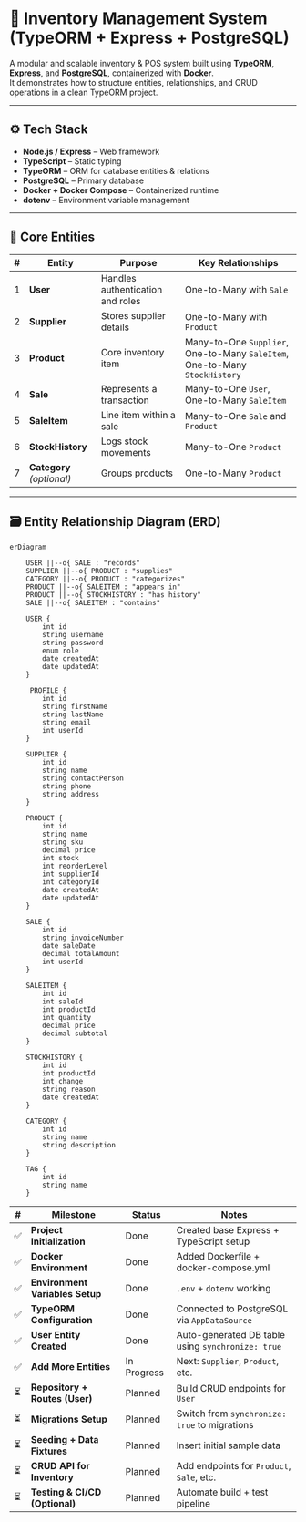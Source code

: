# 🧱 Inventory Management System (TypeORM + Express + PostgreSQL)

A modular and scalable inventory & POS system built using **TypeORM**, **Express**, and **PostgreSQL**, containerized with **Docker**.  
It demonstrates how to structure entities, relationships, and CRUD operations in a clean TypeORM project.

---

## ⚙️ Tech Stack

- **Node.js / Express** – Web framework
- **TypeScript** – Static typing
- **TypeORM** – ORM for database entities & relations
- **PostgreSQL** – Primary database
- **Docker + Docker Compose** – Containerized runtime
- **dotenv** – Environment variable management

---

## 🧩 Core Entities

| #   | Entity                    | Purpose                          | Key Relationships                                                          |
| --- | ------------------------- | -------------------------------- | -------------------------------------------------------------------------- |
| 1   | **User**                  | Handles authentication and roles | One-to-Many with `Sale`                                                    |
| 2   | **Supplier**              | Stores supplier details          | One-to-Many with `Product`                                                 |
| 3   | **Product**               | Core inventory item              | Many-to-One `Supplier`, One-to-Many `SaleItem`, One-to-Many `StockHistory` |
| 4   | **Sale**                  | Represents a transaction         | Many-to-One `User`, One-to-Many `SaleItem`                                 |
| 5   | **SaleItem**              | Line item within a sale          | Many-to-One `Sale` and `Product`                                           |
| 6   | **StockHistory**          | Logs stock movements             | Many-to-One `Product`                                                      |
| 7   | **Category** _(optional)_ | Groups products                  | One-to-Many `Product`                                                      |

---

## 🗃️ Entity Relationship Diagram (ERD)

```mermaid
erDiagram

    USER ||--o{ SALE : "records"
    SUPPLIER ||--o{ PRODUCT : "supplies"
    CATEGORY ||--o{ PRODUCT : "categorizes"
    PRODUCT ||--o{ SALEITEM : "appears in"
    PRODUCT ||--o{ STOCKHISTORY : "has history"
    SALE ||--o{ SALEITEM : "contains"

    USER {
        int id
        string username
        string password
        enum role
        date createdAt
        date updatedAt
    }

     PROFILE {
        int id
        string firstName
        string lastName
        string email
        int userId
    }

    SUPPLIER {
        int id
        string name
        string contactPerson
        string phone
        string address
    }

    PRODUCT {
        int id
        string name
        string sku
        decimal price
        int stock
        int reorderLevel
        int supplierId
        int categoryId
        date createdAt
        date updatedAt
    }

    SALE {
        int id
        string invoiceNumber
        date saleDate
        decimal totalAmount
        int userId
    }

    SALEITEM {
        int id
        int saleId
        int productId
        int quantity
        decimal price
        decimal subtotal
    }

    STOCKHISTORY {
        int id
        int productId
        int change
        string reason
        date createdAt
    }

    CATEGORY {
        int id
        string name
        string description
    }

    TAG {
        int id
        string name
    }

```

| #   | Milestone                       | Status      | Notes                                             |
| --- | ------------------------------- | ----------- | ------------------------------------------------- |
| ✅  | **Project Initialization**      | Done        | Created base Express + TypeScript setup           |
| ✅  | **Docker Environment**          | Done        | Added Dockerfile + docker-compose.yml             |
| ✅  | **Environment Variables Setup** | Done        | `.env` + `dotenv` working                         |
| ✅  | **TypeORM Configuration**       | Done        | Connected to PostgreSQL via `AppDataSource`       |
| ✅  | **User Entity Created**         | Done        | Auto-generated DB table using `synchronize: true` |
| ✅  | **Add More Entities**           | In Progress | Next: `Supplier`, `Product`, etc.                 |
| ⏳  | **Repository + Routes (User)**  | Planned     | Build CRUD endpoints for `User`                   |
| ⏳  | **Migrations Setup**            | Planned     | Switch from `synchronize: true` to migrations     |
| ⏳  | **Seeding + Data Fixtures**     | Planned     | Insert initial sample data                        |
| ⏳  | **CRUD API for Inventory**      | Planned     | Add endpoints for `Product`, `Sale`, etc.         |
| ⏳  | **Testing & CI/CD (Optional)**  | Planned     | Automate build + test pipeline                    |
